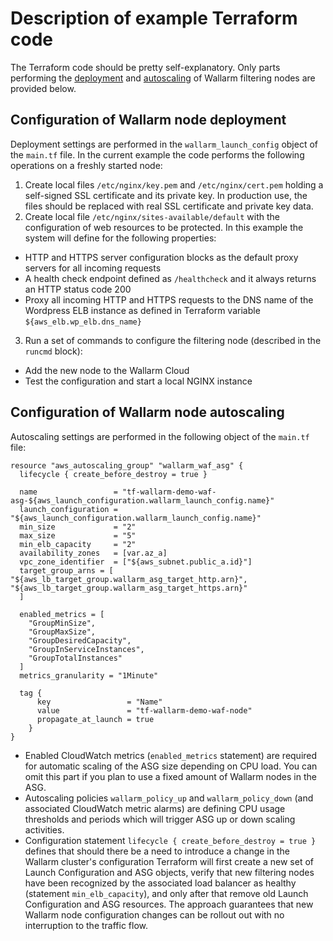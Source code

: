 # Description of example Terraform code

The Terraform code should be pretty self-explanatory. Only parts performing the [deployment](#configuration-of-wallarm-node-deployment) and [autoscaling](#configuration-of-wallarm-node-autoscaling) of Wallarm filtering nodes are provided below.

## Configuration of Wallarm node deployment

Deployment settings are performed in the `wallarm_launch_config` object of the `main.tf` file. In the current example the code performs the following operations on a freshly started node:

1. Create local files `/etc/nginx/key.pem` and `/etc/nginx/cert.pem` holding a self-signed SSL certificate and its private key. In production use, the files should be replaced with real SSL certificate and private key data.
2. Create local file `/etc/nginx/sites-available/default` with the configuration of web resources to be protected. In this example the system will define for the following properties:

  * HTTP and HTTPS server configuration blocks as the default proxy servers for all incoming requests
  * A health check endpoint defined as `/healthcheck` and it always returns an HTTP status code 200
  * Proxy all incoming HTTP and HTTPS requests to the DNS name of the Wordpress ELB instance as defined in Terraform variable `${aws_elb.wp_elb.dns_name}`

3. Run a set of commands to configure the filtering node (described in the `runcmd` block):

  * Add the new node to the Wallarm Cloud
  * Test the configuration and start a local NGINX instance

## Configuration of Wallarm node autoscaling

Autoscaling settings are performed in the following object of the `main.tf` file:

```
resource "aws_autoscaling_group" "wallarm_waf_asg" {
  lifecycle { create_before_destroy = true }

  name                 = "tf-wallarm-demo-waf-asg-${aws_launch_configuration.wallarm_launch_config.name}"
  launch_configuration = "${aws_launch_configuration.wallarm_launch_config.name}"
  min_size             = "2"
  max_size             = "5"
  min_elb_capacity     = "2"
  availability_zones   = [var.az_a]
  vpc_zone_identifier  = ["${aws_subnet.public_a.id}"]
  target_group_arns = [ "${aws_lb_target_group.wallarm_asg_target_http.arn}", "${aws_lb_target_group.wallarm_asg_target_https.arn}"
  ]

  enabled_metrics = [
    "GroupMinSize",
    "GroupMaxSize",
    "GroupDesiredCapacity",
    "GroupInServiceInstances",
    "GroupTotalInstances"
  ]
  metrics_granularity = "1Minute"

  tag {
      key                 = "Name"
      value               = "tf-wallarm-demo-waf-node"
      propagate_at_launch = true
    }
}
```

* Enabled CloudWatch metrics (`enabled_metrics` statement) are required for automatic scaling of the ASG size depending on CPU load. You can omit this part if you plan to use a fixed amount of Wallarm nodes in the ASG.
* Autoscaling policies `wallarm_policy_up` and `wallarm_policy_down` (and associated CloudWatch metric alarms) are defining CPU usage thresholds and periods which will trigger ASG up or down scaling activities. 
* Configuration statement `lifecycle { create_before_destroy = true }` defines that should there be a need to introduce a change in the Wallarm cluster's configuration Terraform will first create a new set of Launch Configuration and ASG objects, verify that new filtering nodes have been recognized by the associated load balancer as healthy (statement `min_elb_capacity`), and only after that remove old Launch Configuration and ASG resources. The approach guarantees that new Wallarm node configuration changes can be rollout out with no interruption to the traffic flow.